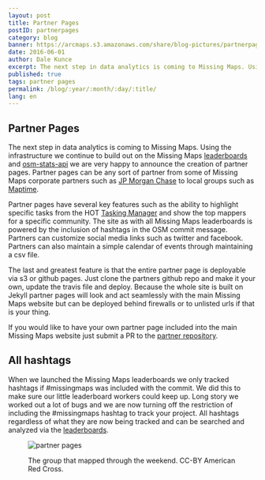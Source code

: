 ```yaml
---
layout: post
title: Partner Pages
postID: partnerpages
category: blog
banner: https://arcmaps.s3.amazonaws.com/share/blog-pictures/partnerpages_banner.jpg
date: 2016-06-01
author: Dale Kunce
excerpt: The next step in data analytics is coming to Missing Maps. Using the infrastructure we continue to build out on the Missing Maps leaderboards and osm-stats-api we are very happy to announce the creation of partner pages. Partner pages can be any sort of partner from some of Missing Maps corporate partners such as JP Morgan Chase to local groups such as Maptime.
published: true
tags: partner pages
permalink: /blog/:year/:month/:day/:title/
lang: en
---
```


## Partner Pages

The next step in data analytics is coming to Missing Maps. Using the infrastructure we continue to build out on the Missing Maps [leaderboards](http://missingmaps.org/leaderboards) and [osm-stats-api](http://github.com/americanredcross/osm-stats-api) we are very happy to announce the creation of partner pages. Partner pages can be any sort of partner from some of Missing Maps corporate partners such as [JP Morgan Chase](http://missingmaps.org/partners/jpmc/) to local groups such as [Maptime](http://missingmaps.org/partners/maptime).

Partner pages have several key features such as the ability to highlight specific tasks from the HOT [Tasking Manager](http://tasks.hotosm.org) and show the top mappers for a specific community. The site as with all Missing Maps leaderboards is powered by the inclusion of hashtags in the OSM commit message. Partners can customize social media links such as twitter and facebook. Partners can also maintain a simple calendar of events through maintaining a csv file.

The last and greatest feature is that the entire partner page is deployable via s3 or github pages. Just clone the partners github repo and make it your own, update the travis file and deploy. Because the whole site is built on Jekyll partner pages will look and act seamlessly with the main Missing Maps website but can be deployed behind firewalls or to unlisted urls if that is your thing.

If you would like to have your own partner page included into the main Missing Maps website just submit a PR to the [partner repository](http://github.com/missingmaps/partners).

## All hashtags
When we launched the Missing Maps leaderboards we only tracked hashtags if #missingmaps was included with the commit. We did this to make sure our little leaderboard workers could keep up. Long story we worked out a lot of bugs and we are now turning off the restriction of including the #missingmaps hashtag to track your project. All hashtags regardless of what they are now being tracked and can be searched and analyzed via the [leaderboards](http://missingmaps.org/leaderboards).

<figure>
<img src="https://arcmaps.s3.amazonaws.com/share/blog-pictures/partnerpages.jpg" alt="partner pages">
<p class="caption">The group that mapped through the weekend. CC-BY American Red Cross.</p>
</figure>
